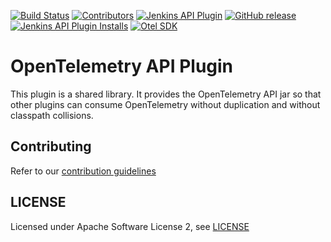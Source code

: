 [![Build Status](https://ci.jenkins.io/job/Plugins/job/opentelemetry-api-plugin/job/main/badge/icon)](https://ci.jenkins.io/job/Plugins/job/opentelemetry-api-plugin/job/main/)
[![Contributors](https://img.shields.io/github/contributors/jenkinsci/opentelemetry-api-plugin.svg)](https://github.com/jenkinsci/opentelemetry-api-plugin/graphs/contributors)
[![Jenkins API Plugin](https://img.shields.io/jenkins/plugin/v/opentelemetry.svg)](https://plugins.jenkins.io/opentelemetry-api)
[![GitHub release](https://img.shields.io/github/release/jenkinsci/opentelemetry-api-plugin.svg?label=changelog)](https://github.com/jenkinsci/opentelemetry-api-plugin/releases/latest)
[![Jenkins API Plugin Installs](https://img.shields.io/jenkins/plugin/i/opentelemetry-api.svg?color=blue)](https://plugins.jenkins.io/opentelemetry-api)
[![Otel SDK](https://img.shields.io/badge/otel--sdk-1.44.1-blue?style=flat&logo=opentelemetry)](https://github.com/open-telemetry/opentelemetry-java/releases/tag/v1.44.1)

# OpenTelemetry API Plugin

This plugin is a shared library. It provides the OpenTelemetry API jar so that other plugins can consume OpenTelemetry 
without duplication and without classpath collisions.

## Contributing

Refer to our [contribution guidelines](https://github.com/jenkinsci/.github/blob/master/CONTRIBUTING.md)

## LICENSE

Licensed under Apache Software License 2, see [LICENSE](LICENSE)
